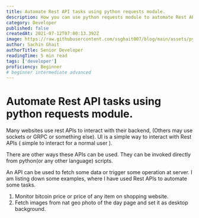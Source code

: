 ```yaml
---
title: Automate Rest API tasks using python requests module.
description: How you can use python requests module to automate Rest API tasks. 
category: Developer
published: false
createdAt: 2021-07-12T07:00:13.392Z
image: https://raw.githubusercontent.com/ssghait007/blog/main/assets/python-requests.webp
author: Sachin Ghait
authorTitle: Senior Developer
readingTime: 5 min read
tags: ['developer']
proficiency: Beginner
# beginner intermediate advanced 
---
```


# Automate Rest API tasks using python requests module.

Many websites use rest APIs to interact with their backend, (Others may use sockets or GRPC or something else). UI is a simple way to interact with Rest APIs ( simple to interact for a normal user ). 

There are other ways these APIs can be used. They can be invoked directly from python(or any other language) scripts.

An API can be used to fetch some data or trigger some operation at server. I am listing down some examples, where I have used Rest APIs to automate some tasks.

1. Monitor bitcoin price or price of any item on shopping website.
2. Fetch images from nat geo photo of the day page and set it as desktop background.


